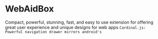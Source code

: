 # WebAidBox
Compact, powerful, stunning, fast, and easy to use extension for offering great user experience and unique designs for web apps
`Cardinal.js: Powerful navigation drawer mirrors android's`
